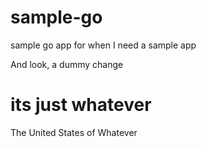 # sample-go
sample go app for when I need a sample app

And look, a dummy change

#  its just whatever

The United States of Whatever